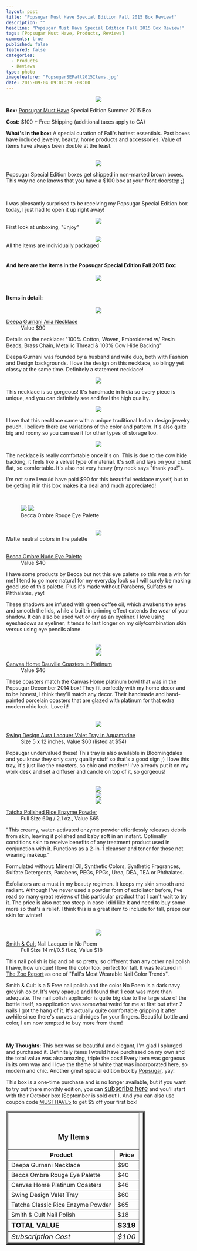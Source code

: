 ```yaml
---
layout: post
title: "Popsugar Must Have Special Edition Fall 2015 Box Review!"
description: ""
headline: "Popsugar Must Have Special Edition Fall 2015 Box Review!"
tags: [Popsugar Must Have, Products, Reviews]
comments: true
published: false
featured: false
categories: 
  - Products
  - Reviews
type: photo
imagefeature: "PopsugarSEFall2015Items.jpg"
date: 2015-09-04 09:01:39 -08:00
---
```


<center><img src='/images/PopsugarSEFall2015Box.jpg'></center>
<p><b>Box:</b> <a href="http://popsu.gr/vXrB" target="_blank">Popsugar Must Have</a> Special Edition Summer 2015 Box</p>
<p><b>Cost:</b> $100 + Free Shipping (additional taxes apply to CA)</p>
<p><b>What's in the box:</b> A special curation of Fall's hottest essentials. Past boxes have included jewelry, beauty, home products and accessories. Value of items have always been double at the least.</p>
<br>

<center><img src='/images/PopsugarSEFall2015Package.jpg'></center>
<p>Popsugar Special Edition boxes get shipped in non-marked brown boxes. This way no one knows that you have a $100 box at your front doorstep ;)</p>
<br>

<p>I was pleasantly surprised to be receiving my Popsugar Special Edition box today, I just had to open it up right away!</p>

<center><img src='/images/PopsugarSEFall2015OpenBox.jpg'></center>
<figcaption>First look at unboxing, "Enjoy"</figcaption>
<br>

<center><img src='/images/PopsugarSEFall2015OpenBox2.jpg'></center>
<figcaption>All the items are individually packaged</figcaption>
<br>

<H4>And here are the items in the Popsugar Special Edition Fall 2015 Box:</H4>
<center><img src='/images/PopsugarSEFall2015Items.jpg'></center>
<br>

<H4>Items in detail:</H4>

<center><img src='/images/PopsugarSEFall2015Necklace5.jpg'></center>

<DL>
<DT><a href="http://deepagurnani.com/jewelry/necklace/empress-crown-necklace-786.html?___SID=U" target="_blank">Deepa Gurnani Aria Necklace</a></DT>
<DD>Value $90</DD>
</DL>

<p>Details on the necklace: "100% Cotton, Woven, Embroidered w/ Resin Beads, Brass Chain, Metallic Thread & 100% Cow Hide Backing"</p>

<p>Deepa Gurnani was founded by a husband and wife duo, both with Fashion and Design backgrounds. I love the design on this necklace, so blingy yet classy at the same time. Definitely a statement necklace!</p>

<center><img src='/images/PopsugarSEFall2015Necklace2.jpg'></center>
<p>This necklace is so gorgeous! It's handmade in India so every piece is unique, and you can definitely see and feel the high quality.</p>

<center><img src='/images/PopsugarSEFall2015Necklace.jpg'></center>

<p>I love that this necklace came with a unique traditional Indian design jewelry pouch. I believe there are variations of the color and pattern. It's also quite big and roomy so you can use it for other types of storage too.</p>

<center><img src='/images/PopsugarSEFall2015Necklace3.jpg'></center>
<p>The necklace is really comfortable once it's on. This is due to the cow hide backing, it feels like a velvet type of material. It's soft and lays on your chest flat, so comfortable. It's also not very heavy (my neck says "thank you!").</p>

<p>I'm not sure I would have paid $90 for this beautiful necklace myself, but to be getting it in this box makes it a deal and much appreciated!</p>

<br>

<figure class='half'>
      <img src='/images/PopsugarSEFall2015Becca.jpg'>
      <img src='/images/PopsugarSEFall2015Becca2.jpg'>
      <figcaption>Becca Ombre Rouge Eye Palette</figcaption>
</figure>
<br>

<center><img src='/images/PopsugarSEFall2015Becca3.jpg'></center>
<figcaption>Matte neutral colors in the palette</figcaption>
<br>

<DL>
<DT><a href="http://www.beccacosmetics.com/us/store/eyes/palettes/ombre-nudes-eye-palette/" target="_blank">Becca Ombre Nude Eye Palette</a></DT>
<DD>Value $40</DD>
</DL>

<p>I have some products by Becca but not this eye palette so this was a win for me! I tend to go more natural for my everyday look so I will surely be making good use of this palette. Plus it's made without Parabens, Sulfates or Phthalates, yay!</p>

<p>These shadows are infused with green coffee oil, which awakens the eyes and smooth the lids, while a built-in priming effect extends the wear of your shadow. It can also be used wet or dry as an eyeliner. I love using eyeshadows as eyeliner, it tends to last longer on my oily/combination skin versus using eye pencils alone.</p>
<br>

<center><img src='/images/PopsugarSEFall2015Coasters2.jpg'></center>
<center><img src='/images/PopsugarSEFall2015Coasters.jpg'></center>
<DL>
<DT><a href="http://www.canvashomestore.com/products/dauville-coasters-in-platinum" target="_blank">Canvas Home Dauville Coasters in Platinum</a></DT>
<DD>Value $46</DD>
</DL>

<p>These coasters match the Canvas Home platinum bowl that was in the Popsugar December 2014 box! They fit perfectly with my home decor and to be honest, I think they'll match any decor. Their handmade and hand-painted porcelain coasters that are glazed with platinum for that extra modern chic look. Love it!</p>
<br>

<center><img src='/images/PopsugarSEFall2015Tray.jpg'></center>
<DL>
<DT><a href="http://www.swingdesign.com/products/aura-lacquer-valet-tray-aquamarine-5x12" target="_blank">Swing Design Aura Lacquer Valet Tray in Aquamarine</a></DT>
<DD>Size 5 x 12 inches, Value $60 (listed at $54)</DD>
</DL>

<p>Popsugar undervalued these! This tray is also available in Bloomingdales and you know they only carry quality stuff so that's a good sign ;) I love this tray, it's just like the coasters, so chic and modern! I've already put it on my work desk and set a diffuser and candle on top of it, so gorgeous!</p>
<br>

<center><img src='/images/PopsugarSEFall2015Face2.jpg'></center>
<center><img src='/images/PopsugarSEFall2015Face3.jpg'></center>
<center><img src='/images/PopsugarSEFall2015Face.jpg'></center>
<DL>
<DT><a href="https://www.tatcha.com/shop/rice-enzyme-powder-gp" target="_blank">Tatcha Polished Rice Enzyme Powder</a></DT>
<DD>Full Size 60g / 2.1 oz., Value $65</DD>
</DL>

<p>"This creamy, water-activated enzyme powder effortlessly releases debris from skin, leaving it polished and baby soft in an instant. Optimally conditions skin to receive benefits of any treatment product used in conjunction with it. Functions as a 2-in-1 cleanser and toner for those not wearing makeup."</p>

<p>Formulated without: Mineral Oil, Synthetic Colors, Synthetic Fragrances, Sulfate Detergents, Parabens, PEGs, PPGs, Urea, DEA, TEA or Phthalates.</p>

<p>Exfoliators are a must in my beauty regimen. It keeps my skin smooth and radiant. Although I've never used a powder form of exfoliator before, I've read so many great reviews of this particular product that I can't wait to try it. The price is also not too steep in case I did like it and need to buy some more so that's a relief. I think this is a great item to include for fall, preps our skin for winter!</p>
<br>

<center><img src='/images/PopsugarSEFall2015Nail.jpg'></center>
<DL>
<DT><a href="http://www.smithandcult.com/nailed-lacquer.html" target="_blank">Smith & Cult</a> Nail Lacquer in No Poem</DT>
<DD>Full Size 14 ml/0.5 fl.oz, Value $18</DD>
</DL>

<p>This nail polish is big and oh so pretty, so different than any other nail polish I have, how unique! I love the color too, perfect for fall. It was featured in <a href="http://thezoereport.com/beauty/nails/fall-2015-nail-polish-trend-report/" target="_blank">The Zoe Report</a> as one of "Fall's Most Wearable Nail Color Trends".</p>

<p>Smith & Cult is a 5 Free nail polish and the color No Poem is a dark navy greyish color. It's very opaque and I found that 1 coat was more than adequate. The nail polish applicator is quite big due to the large size of the bottle itself, so application was somewhat weird for me at first but after 2 nails I got the hang of it. It's actually quite comfortable gripping it after awhile since there's curves and ridges for your fingers. Beautiful bottle and color, I am now tempted to buy more from them!</p>
<br>

<p><i class="icon-exclamation-sign"></i><b> My Thoughts:</b> This box was so beautiful and elegant, I'm glad I splurged and purchased it. Definitely items I would have purchased on my own and the total value was also amazing, triple the cost! Every item was gorgeous in its own way and I love the theme of white that was incorporated here, so modern and chic. Another great special edition box by <a href="http://popsu.gr/vXrB" target="_blank">Popsugar</a>, yay!</p>

<p>This box is a one-time purchase and is no longer available, but if you want to try out there monthly edition, you can <a href="http://popsu.gr/vXrB" target="_blank"><big>subscribe here</big></a> and you'll start with their October box (September is sold out!). And you can also use coupon code <a href="http://popsu.gr/vXrB" target="_blank">MUSTHAVE5</a> to get $5 off your first box!</p>

<TABLE  BORDER="5" style="width:75%">
   <TR>
      <TH COLSPAN="2">
         <H3><BR><center>My Items</center></H3>
      </TH>
   </TR>
      <TH>Product</TH>
      <TH>Price</TH>
  <TR>
      <TD>Deepa Gurnani Necklace</TD>
      <TD>$90</TD>
   </TR>
   <TR>
      <TD>Becca Ombre Rouge Eye Palette</TD>
      <TD>$40</TD>
   </TR>
    <TR>
      <TD>Canvas Home Platinum Coasters</TD>
      <TD>$46</TD>
   </TR>
    <TR>
      <TD>Swing Design Valet Tray</TD>
      <TD>$60</TD>
   </TR>
    <TR>
      <TD>Tatcha Classic Rice Enzyme Powder</TD>
      <TD>$65</TD>
   </TR>
   <TR>
      <TD>Smith & Cult Nail Polish</TD>
      <TD>$18</TD>
   </TR>
   <TR>
      <TD><b><big>TOTAL VALUE</big></b></TD>
      <TD><b><big>$319</big></b></TD>
   </TR>
   <TR>
      <TD><i><big>Subscription Cost</big></i></TD>
      <TD><i><big>$100</big></i></TD>
   </TR>
</TABLE>
